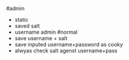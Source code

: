 #admin
* static
* saved salt
* username admin
#normal
* save username + salt
* save inputed username+password as cooky
* alwyas check salt agenst username+pass
